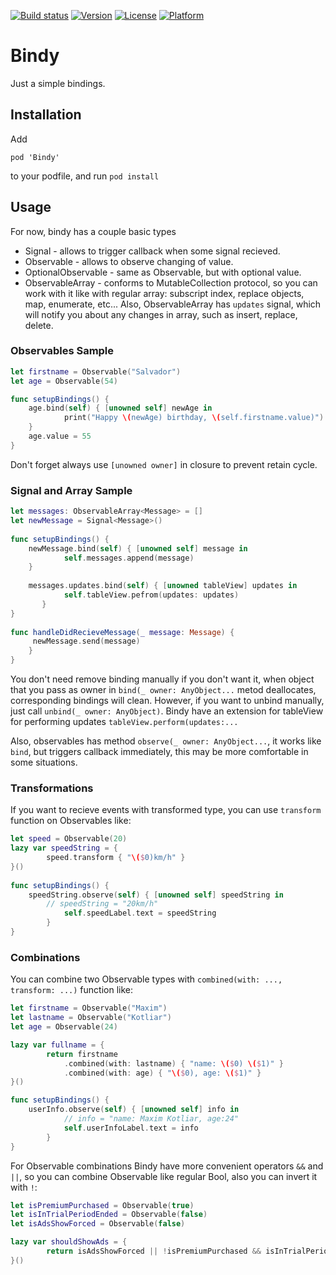[![Build status](https://img.shields.io/travis/MaximKotliar/Bindy/master.svg?style=flat-square)](https://travis-ci.org/MaximKotliar/Bindy)
[![Version](https://img.shields.io/cocoapods/v/Bindy.svg?style=flat-square)](http://cocoapods.org/pods/Bindy)
[![License](https://img.shields.io/cocoapods/l/Bindy.svg?style=flat-square)](http://cocoapods.org/pods/Bindy)
[![Platform](https://img.shields.io/cocoapods/p/Bindy.svg?style=flat-square)](http://cocoapods.org/pods/Bindy)

# Bindy
Just a simple bindings.

## Installation
Add

`pod 'Bindy'`

to your podfile, and run
`pod install`

## Usage
For now, bindy has a couple basic types

* Signal - allows to trigger callback when some signal recieved.
* Observable - allows to observe changing of value.
* OptionalObservable - same as Observable, but with optional value.
* ObservableArray - conforms to MutableCollection protocol, so you can work with it like with regular array: subscript index, replace objects, map, enumerate, etc... Also, ObservableArray has ```updates``` signal, which will notify you about any changes in array, such as insert, replace, delete.

### Observables Sample

```swift
let firstname = Observable("Salvador")
let age = Observable(54)

func setupBindings() {
	age.bind(self) { [unowned self] newAge in
            print("Happy \(newAge) birthday, \(self.firstname.value)")
	}
	age.value = 55
}
```

Don't forget always use `[unowned owner]` in closure to prevent retain cycle.

### Signal and Array Sample

```swift
let messages: ObservableArray<Message> = []
let newMessage = Signal<Message>()
    
func setupBindings() {
    newMessage.bind(self) { [unowned self] message in
            self.messages.append(message)
	}
	
    messages.updates.bind(self) { [unowned tableView] updates in
    	    self.tableView.pefrom(updates: updates)     
       }
}
       
func handleDidRecieveMessage(_ message: Message) {
	 newMessage.send(message)      
    }
}
```

You don't need remove binding manually if you don't want it, when object that you pass as owner in ```bind(_ owner: AnyObject...``` metod deallocates, corresponding bindings will clean. However, if you want to unbind manually, just call ```unbind(_ owner: AnyObject)```.
Bindy have an extension for tableView for performing updates ```tableView.perform(updates:...```

Also, observables has method ```observe(_ owner: AnyObject...```, it works like `bind`, but triggers callback immediately, this may be more comfortable in some situations.

### Transformations

If you want to recieve events with transformed type, you can use ```transform``` function on Observables like: 

```swift
let speed = Observable(20)
lazy var speedString = {
        speed.transform { "\($0)km/h" }
}()
    
func setupBindings() {
	speedString.observe(self) { [unowned self] speedString in
	    // speedString = "20km/h"
            self.speedLabel.text = speedString
        }
}
```

### Combinations

You can combine two Observable types with ```combined(with: ..., transform: ...)``` function like: 

```swift
let firstname = Observable("Maxim")
let lastname = Observable("Kotliar")
let age = Observable(24)

lazy var fullname = {
        return firstname
            .combined(with: lastname) { "name: \($0) \($1)" }
            .combined(with: age) { "\($0), age: \($1)" }
}()

func setupBindings() {
	userInfo.observe(self) { [unowned self] info in
            // info = "name: Maxim Kotliar, age:24"
            self.userInfoLabel.text = info
        }
}
```

For Observable<Bool> combinations Bindy have more convenient operators ```&&``` and ```||```, so you can combine Observable<Bool> like regular Bool, also you can invert it with ```!```:
	
```swift
let isPremiumPurchased = Observable(true)
let isInTrialPeriodEnded = Observable(false)
let isAdsShowForced = Observable(false)

lazy var shouldShowAds = {
        return isAdsShowForced || !isPremiumPurchased && isInTrialPeriodEnded
}()
```
